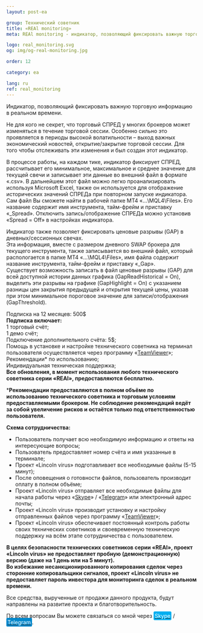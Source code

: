```yaml
---
layout: post-ea

group: Технический советник
title: «REAl monitoring»
meta: REAl monitoring - индикатор, позволяющий фиксировать важную торговую информацию в реальном времени.

logo: real_monitoring.svg
og: img/og-real-monitoring.jpg

order: 12

category: ea

lang: ru
ref: real_monitoring
---
```


Индикатор, позволяющий фиксировать важную торговую информацию в реальном времени.

Не для кого не секрет, что торговый СПРЕД у многих брокеров может изменяться в течение торговой сессии. Особенно сильно это проявляется в периоды высокой волатильности – выход важных экономический новостей, открытие/закрытие торговой сессии. Для того чтобы отслеживать эти изменения и был создан этот индикатор.

В процессе работы, на каждом тике, индикатор фиксирует СПРЕД, рассчитывает его минимальное, максимальное и среднее значение для текущей свечи и записывает эти данные во внешний файл в формате «.csv». В дальнейшем этот файл можно легко проанализировать используя Microsoft Excel, также он используется для отображение исторических значений СПРЕДа при повторном запуске индикатора. Сам файл Вы сможете найти в рабочей папке MT4 «…\MQL4\Files». Его название содержит имя инструмента, тайм-фрейм и приставку «_Spread». Отключить запись/отображение СПРЕДа можно установив «Spread = Off» в настройках индикатора.

Индикатор также позволяет фиксировать ценовые разрывы (GAP) в дневных/сессионных свечах.  
Эта информация, вместе с размером дневного SWAP брокера для текущего инструмента, также записывается во внешний файл, который распологается в папке MT4 «…\MQL4\Files», имя файла содержит название инструмента, тайм-фрейм и приставку «_Gap».  
Существует возможность записать в файл ценовые разрывы (GAP) для всей доступной истории данных графика (GapReadHistorical = On), выделить эти разрывы на графике (GapHighlight = On) с указанием разницы цен закрытия предыдущей и открытия текущей цены, указав при этом минимальное пороговое значение для записи/отображения (GapThreshold).

  Подписка на 12 месяцев: 500$    
  **Подписка включает:**  
  1 торговый счёт;  
  1 демо счёт;  
  Подключение дополнительного счёта: 5$;  
  Помощь в установке и настройке технического советника на терминал пользователя осуществляется через программу «<a href="https://www.teamviewer.com/ru/" target="_blank">TeamViewer</a>»;  
  Рекомендации* по использованию;  
  Индивидуальная техническая поддержка;  
  **Все обновления, в момент использования любого технического советника серии «REAl», предоставляются бесплатно.**
  
***Рекомендации предоставляются в полном объёме по использованию технического советника и торговым условиям предоставляемыми брокером. Не соблюдение рекомендаций ведёт за собой увеличение рисков и остаётся только под ответственностью пользователя.**
  
  **Схема сотрудничества:**  

- Пользователь получает всю необходимую информацию и ответы на интересующие вопросы;  
- Пользователь предоставляет номер счёта и имя указанные в терминале;  
- Проект «Lincoln virus» подготавливает все необходимые файлы (5-15 минут);  
- После оповещения о готовности файлов, пользователь производит оплату в полном объёме;  
- Проект «Lincoln virus» отправляет все необходимые файлы для начала работы через «<a href="skype:chutkoy89?call" target="_blank">Skype</a>» / «<a href="https://t.me/chutkoy" target="_blank">Telegram</a>» или электронный адрес почты;  
- Проект «Lincoln virus» производит установку и настройку отправленных файлов через программу «<a href="https://www.teamviewer.com/ru/" target="_blank">TeamViewer</a>»;  
- Проект «Lincoln virus» обеспечивает постоянный контроль работы своих технических советников и своевременную техническую поддержку на всём этапе сотрудничества с пользователем.

**В целях безопасности технических советников серии «REAl», проект «Lincoln virus» не предоставляет пробную (демонстрационную) версию (даже на 1 день или на 5 минут).**  
**Во избежание несанкционированного копирования сделок через сторонние копировальщики сигналов, проект «Lincoln virus» не предоставляет пароль инвестора для мониторинга сделок в реальном времени.**

Все средства, вырученные от продажи данного продукта, будут направлены на развитие проекта и благотворительность.

По всем вопросам Вы можете связаться со мной через <a href="skype:chutkoy89?call" target="_blank"><span style="background-color:#00aff0; color:white; padding:3px; border-radius: 3px">Skype</span></a> / <a href="https://t.me/chutkoy" target="_blank"><span style="background-color:#0088cc; color:white; padding:3px; border-radius: 3px">Telegram</span></a>.
